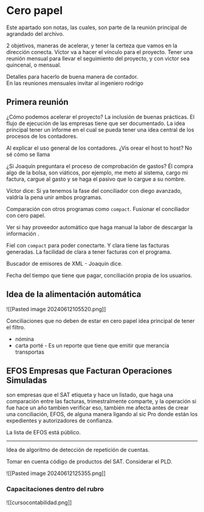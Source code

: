 
# Cero papel
Este apartado son notas, las cuales, son parte de la reunión principal de agrandado del archivo.

2 objetivos, maneras de acelerar, y tener la certeza que vamos en la dirección conecta. Víctor va a hacer el vínculo para el proyecto. Tener una reunión mensual para llevar el seguimiento del proyecto, y con victor sea quincenal, o mensual.

Detalles para hacerlo de buena manera de contador.  
En las reuniones mensuales invitar al ingeniero rodrigo
## Primera reunión
¿Cómo podemos acelerar el proyecto?
La inclusión de buenas prácticas. El flujo de ejecución de las empresas tiene que ser documentado. 
La idea principal tener un informe en el cual se pueda tener una idea central de los procesos de los contadores. 

Al explicar el uso general de los contadores.
¿Vis orear el host to host? No sé cómo se llama

¿Si Joaquín preguntara el proceso de comprobación de gastos?
Él compra algo de la bolsa, son viáticos, por ejemplo, me meto al sistema, cargo mi factura, cargue al gasto y se haga el pasivo que lo cargue a su nombre. 

Víctor dice: Si ya tenemos la fase del conciliador con diego avanzado, valdría la pena unir ambos programas. 

Comparación con otros programas como `compact`. Fusionar el conciliador con cero papel.

Ver si hay proveedor automático que haga manual la labor de descargar la información .

Fiel con `compact` para poder conectarte. Y clara tiene las facturas generadas. La facilidad de clara a tener facturas con el programa.

Buscador de emisores de XML - Joaquín dice. 

Fecha del tiempo que tiene que pagar, conciliación propia de los usuarios.

## Idea de la alimentación automática

![[Pasted image 20240612105520.png]]

Conciliaciones que no deben de estar en cero papel idea principal de  tener el filtro.
- nómina
- carta porté - Es un reporte que tiene que emitir que merancia transportas

## EFOS Empresas que Facturan **Operaciones Simuladas**
son empresas que el SAT etiqueta y hace un listado, que haga una comparación entre las facturas, trimestralmente comparte, y la operación si  fue hace un año tambien verificar eso, también me afecta antes de crear una conciliación, EFOS, de alguna manera ligando al sic Pro donde están los expedientes y autorizadores de confianza. 

La lista de EFOS está público.

---

Idea de algoritmo de detección de repetición de cuentas.

Tomar en cuenta código de productos del SAT. Considerar el PLD.

![[Pasted image 20240612125355.png]]

### Capacitaciones dentro del rubro
![[cursocontabilidad.png]]